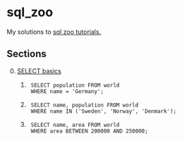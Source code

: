 # sql_zoo
My solutions to [sql zoo tutorials.](https://sqlzoo.net/wiki/SQL_Tutorial)

## Sections
0. [SELECT basics](#0-select-basics)

    1. 
            SELECT population FROM world
            WHERE name = 'Germany';
    2. 
            SELECT name, population FROM world 
            WHERE name IN ('Sweden', 'Norway', 'Denmark');
    3.
            SELECT name, area FROM world
            WHERE area BETWEEN 200000 AND 250000;